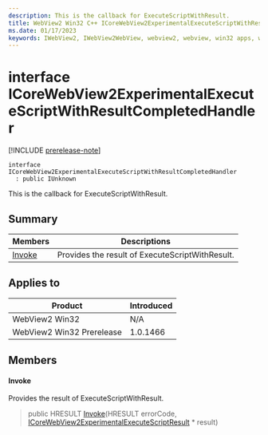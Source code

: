 ```yaml
---
description: This is the callback for ExecuteScriptWithResult.
title: WebView2 Win32 C++ ICoreWebView2ExperimentalExecuteScriptWithResultCompletedHandler
ms.date: 01/17/2023
keywords: IWebView2, IWebView2WebView, webview2, webview, win32 apps, win32, edge, ICoreWebView2, ICoreWebView2Controller, browser control, edge html, ICoreWebView2ExperimentalExecuteScriptWithResultCompletedHandler
---
```


# interface ICoreWebView2ExperimentalExecuteScriptWithResultCompletedHandler

[!INCLUDE [prerelease-note](../includes/prerelease-note.md)]

```
interface ICoreWebView2ExperimentalExecuteScriptWithResultCompletedHandler
  : public IUnknown
```

This is the callback for ExecuteScriptWithResult.

## Summary

 Members                        | Descriptions
--------------------------------|---------------------------------------------
[Invoke](#invoke) | Provides the result of ExecuteScriptWithResult.

## Applies to

Product                         | Introduced
--------------------------------|---------------------------------------------
WebView2 Win32            |    N/A
WebView2 Win32 Prerelease |    1.0.1466

## Members

#### Invoke

Provides the result of ExecuteScriptWithResult.

> public HRESULT [Invoke](#invoke)(HRESULT errorCode, [ICoreWebView2ExperimentalExecuteScriptResult](icorewebview2experimentalexecutescriptresult.md) * result)

